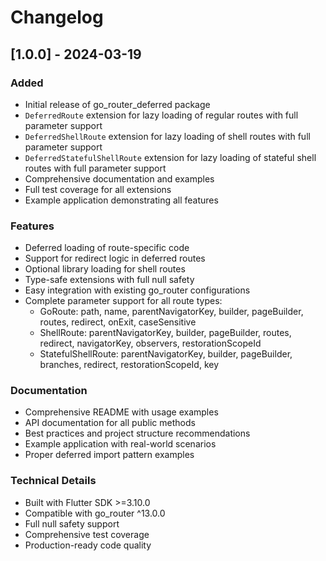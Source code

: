# Changelog

## [1.0.0] - 2024-03-19

### Added
- Initial release of go_router_deferred package
- `DeferredRoute` extension for lazy loading of regular routes with full parameter support
- `DeferredShellRoute` extension for lazy loading of shell routes with full parameter support
- `DeferredStatefulShellRoute` extension for lazy loading of stateful shell routes with full parameter support
- Comprehensive documentation and examples
- Full test coverage for all extensions
- Example application demonstrating all features

### Features
- Deferred loading of route-specific code
- Support for redirect logic in deferred routes
- Optional library loading for shell routes
- Type-safe extensions with full null safety
- Easy integration with existing go_router configurations
- Complete parameter support for all route types:
  - GoRoute: path, name, parentNavigatorKey, builder, pageBuilder, routes, redirect, onExit, caseSensitive
  - ShellRoute: parentNavigatorKey, builder, pageBuilder, routes, redirect, navigatorKey, observers, restorationScopeId
  - StatefulShellRoute: parentNavigatorKey, builder, pageBuilder, branches, redirect, restorationScopeId, key

### Documentation
- Comprehensive README with usage examples
- API documentation for all public methods
- Best practices and project structure recommendations
- Example application with real-world scenarios
- Proper deferred import pattern examples

### Technical Details
- Built with Flutter SDK >=3.10.0
- Compatible with go_router ^13.0.0
- Full null safety support
- Comprehensive test coverage
- Production-ready code quality
